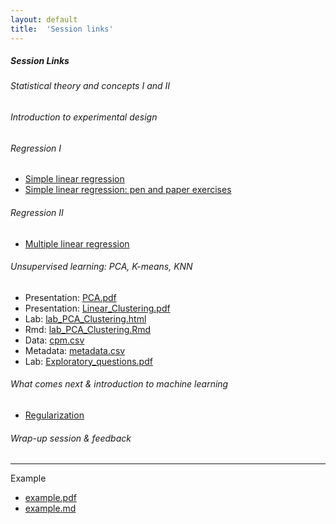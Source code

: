 ```yaml
---
layout: default
title:  'Session links'
---
```


##### Session Links

###### Statistical theory and concepts I and II

###### Introduction to experimental design

###### Regression I
- [Simple linear regression](session-regression-I/session-regression-I.pdf)
- [Simple linear regression: pen and paper exercises](session-regression-I/pen-and-paper-plasma-volume.pdf)

###### Regression II
- [Multiple linear regression](session-regression-II/session-regression-II.pdf)

###### Unsupervised learning: PCA, K-means, KNN
- Presentation: [PCA.pdf](session-pca_clustering/PCA.pdf)
- Presentation: [Linear_Clustering.pdf](session-pca_clustering/Linear_Clustering.pdf)
- Lab: [lab_PCA_Clustering.html](session-pca_clustering/lab_PCA_Clustering.html)
- Rmd: [lab_PCA_Clustering.Rmd](session-pca_clustering/lab_PCA_Clustering.Rmd)
- Data: [cpm.csv](session-pca_clustering/data/cpm.csv)
- Metadata: [metadata.csv](session-pca_clustering/data/metadata.csv)
- Lab: [Exploratory_questions.pdf](session-pca_clustering/Exploratory_questions.pdf)



###### What comes next & introduction to machine learning
- [Regularization](session-regularization/session-regularization.md)

###### Wrap-up session & feedback


----

Example
- [example.pdf](session-example/session-example.pdf)
- [example.md](session-example/session-example.md)
